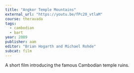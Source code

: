 ```yaml
---
title: "Angkor Temple Mountains"
external_url: "https://youtu.be/fPc20_vtlaM"
course: theravada
tags:
  - cambodian
  - bart
year: 2009
publisher: aam
editor: "Brian Hogarth and Michael Rohde"
subcat: film
---
```


A short film introducing the famous Cambodian temple ruins.
